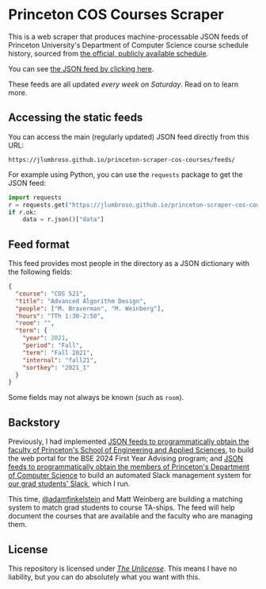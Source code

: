 # Princeton COS Courses Scraper

This is a web scraper that produces machine-processable JSON feeds
of Princeton University's Department of Computer Science course schedule history,
sourced from
[the official, publicly available schedule](https://www.cs.princeton.edu/courses/schedule).

You can see [the JSON feed by clicking here](https://jlumbroso.github.io/princeton-scraper-cos-courses/feeds/).

These feeds are all updated _every week on Saturday_. Read on to learn more.

## Accessing the static feeds

You can access the main (regularly updated) JSON feed directly from this URL:

```text
https://jlumbroso.github.io/princeton-scraper-cos-courses/feeds/
```

For example using Python, you can use the `requests` package to
get the JSON feed:

```python
import requests
r = requests.get("https://jlumbroso.github.io/princeton-scraper-cos-courses/feeds/")
if r.ok:
    data = r.json()["data"]
```

## Feed format

This feed provides most people in the directory as a JSON dictionary with
the following fields:

```json
{
  "course": "COS 521",
  "title": "Advanced Algorithm Design",
  "people": ["M. Braverman", "M. Weinberg"],
  "hours": "TTh 1:30-2:50",
  "room": "",
  "term": {
    "year": 2021,
    "period": "Fall",
    "term": "Fall 2021",
    "internal": "fall21",
    "sortkey": "2021_1"
  }
}
```

Some fields may not always be known (such as `room`).

## Backstory

Previously, I had implemented
[JSON feeds to programmatically obtain the faculty of
Princeton's School of Engineering and Applied Sciences](https://github.com/jlumbroso/princeton-scraper-seas-faculty/),
to build the web portal for the BSE 2024 First Year Advising program; and
[JSON feeds to programmatically obtain the members of
Princeton's Department of Computer Science](https://github.com/jlumbroso/princeton-scraper-seas-faculty/)
to build an automated Slack management system for
[our grad students' Slack](https://gradslack.cs.princeton.edu/),
which I run.

This time, [@adamfinkelstein](https://github.com/adamfinkelstein) and Matt Weinberg are
building a matching system to match grad students to course TA-ships. The feed will help
document the courses that are available and the faculty who are managing them.

## License

This repository is licensed under [_The Unlicense_](LICENSE). This means I have no liability, but
you can do absolutely what you want with this.
